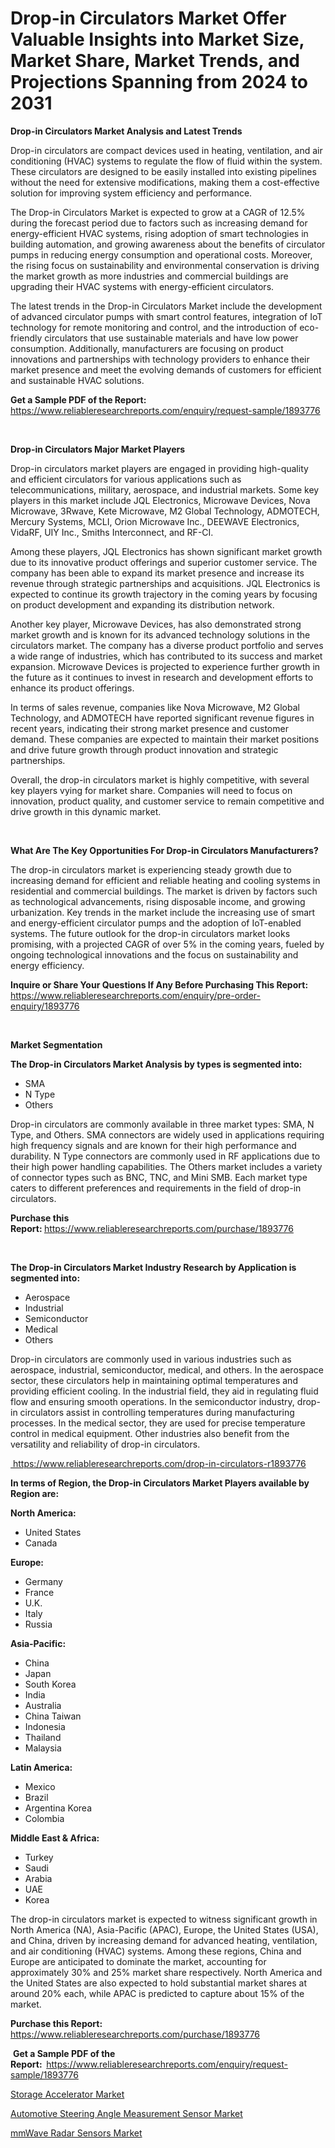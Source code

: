 <p><h1>Drop-in Circulators Market Offer Valuable Insights into Market Size, Market Share, Market Trends, and Projections Spanning from 2024 to 2031</h1></p><p><strong>Drop-in Circulators Market Analysis and Latest Trends</strong></p>
<p><p>Drop-in circulators are compact devices used in heating, ventilation, and air conditioning (HVAC) systems to regulate the flow of fluid within the system. These circulators are designed to be easily installed into existing pipelines without the need for extensive modifications, making them a cost-effective solution for improving system efficiency and performance.</p><p>The Drop-in Circulators Market is expected to grow at a CAGR of 12.5% during the forecast period due to factors such as increasing demand for energy-efficient HVAC systems, rising adoption of smart technologies in building automation, and growing awareness about the benefits of circulator pumps in reducing energy consumption and operational costs. Moreover, the rising focus on sustainability and environmental conservation is driving the market growth as more industries and commercial buildings are upgrading their HVAC systems with energy-efficient circulators.</p><p>The latest trends in the Drop-in Circulators Market include the development of advanced circulator pumps with smart control features, integration of IoT technology for remote monitoring and control, and the introduction of eco-friendly circulators that use sustainable materials and have low power consumption. Additionally, manufacturers are focusing on product innovations and partnerships with technology providers to enhance their market presence and meet the evolving demands of customers for efficient and sustainable HVAC solutions.</p></p>
<p><strong>Get a Sample PDF of the Report:&nbsp;</strong> <a href="https://www.reliableresearchreports.com/enquiry/request-sample/1893776">https://www.reliableresearchreports.com/enquiry/request-sample/1893776</a></p>
<p>&nbsp;</p>
<p><strong>Drop-in Circulators Major Market Players</strong></p>
<p><p>Drop-in circulators market players are engaged in providing high-quality and efficient circulators for various applications such as telecommunications, military, aerospace, and industrial markets. Some key players in this market include JQL Electronics, Microwave Devices, Nova Microwave, 3Rwave, Kete Microwave, M2 Global Technology, ADMOTECH, Mercury Systems, MCLI, Orion Microwave Inc., DEEWAVE Electronics, VidaRF, UIY Inc., Smiths Interconnect, and RF-CI.</p><p>Among these players, JQL Electronics has shown significant market growth due to its innovative product offerings and superior customer service. The company has been able to expand its market presence and increase its revenue through strategic partnerships and acquisitions. JQL Electronics is expected to continue its growth trajectory in the coming years by focusing on product development and expanding its distribution network.</p><p>Another key player, Microwave Devices, has also demonstrated strong market growth and is known for its advanced technology solutions in the circulators market. The company has a diverse product portfolio and serves a wide range of industries, which has contributed to its success and market expansion. Microwave Devices is projected to experience further growth in the future as it continues to invest in research and development efforts to enhance its product offerings.</p><p>In terms of sales revenue, companies like Nova Microwave, M2 Global Technology, and ADMOTECH have reported significant revenue figures in recent years, indicating their strong market presence and customer demand. These companies are expected to maintain their market positions and drive future growth through product innovation and strategic partnerships.</p><p>Overall, the drop-in circulators market is highly competitive, with several key players vying for market share. Companies will need to focus on innovation, product quality, and customer service to remain competitive and drive growth in this dynamic market.</p></p>
<p>&nbsp;</p>
<p><strong>What Are The Key Opportunities For Drop-in Circulators Manufacturers?</strong></p>
<p><p>The drop-in circulators market is experiencing steady growth due to increasing demand for efficient and reliable heating and cooling systems in residential and commercial buildings. The market is driven by factors such as technological advancements, rising disposable income, and growing urbanization. Key trends in the market include the increasing use of smart and energy-efficient circulator pumps and the adoption of IoT-enabled systems. The future outlook for the drop-in circulators market looks promising, with a projected CAGR of over 5% in the coming years, fueled by ongoing technological innovations and the focus on sustainability and energy efficiency.</p></p>
<p><strong>Inquire or Share Your Questions If Any Before Purchasing This Report:</strong> <a href="https://www.reliableresearchreports.com/enquiry/pre-order-enquiry/1893776">https://www.reliableresearchreports.com/enquiry/pre-order-enquiry/1893776</a></p>
<p>&nbsp;</p>
<p><strong>Market Segmentation</strong></p>
<p><strong>The Drop-in Circulators Market Analysis by types is segmented into:</strong></p>
<p><ul><li>SMA</li><li>N Type</li><li>Others</li></ul></p>
<p><p>Drop-in circulators are commonly available in three market types: SMA, N Type, and Others. SMA connectors are widely used in applications requiring high frequency signals and are known for their high performance and durability. N Type connectors are commonly used in RF applications due to their high power handling capabilities. The Others market includes a variety of connector types such as BNC, TNC, and Mini SMB. Each market type caters to different preferences and requirements in the field of drop-in circulators.</p></p>
<p><strong>Purchase this Report:&nbsp;</strong><a href="https://www.reliableresearchreports.com/purchase/1893776">https://www.reliableresearchreports.com/purchase/1893776</a></p>
<p>&nbsp;</p>
<p><strong>The Drop-in Circulators Market Industry Research by Application is segmented into:</strong></p>
<p><ul><li>Aerospace</li><li>Industrial</li><li>Semiconductor</li><li>Medical</li><li>Others</li></ul></p>
<p><p>Drop-in circulators are commonly used in various industries such as aerospace, industrial, semiconductor, medical, and others. In the aerospace sector, these circulators help in maintaining optimal temperatures and providing efficient cooling. In the industrial field, they aid in regulating fluid flow and ensuring smooth operations. In the semiconductor industry, drop-in circulators assist in controlling temperatures during manufacturing processes. In the medical sector, they are used for precise temperature control in medical equipment. Other industries also benefit from the versatility and reliability of drop-in circulators.</p></p>
<p><a href="https://www.reliableresearchreports.com/drop-in-circulators-r1893776">&nbsp;https://www.reliableresearchreports.com/drop-in-circulators-r1893776</a></p>
<p><strong>In terms of Region, the Drop-in Circulators Market Players available by Region are:</strong></p>
<p>
    <p> <strong> North America: </strong>
        <ul>
            <li>United States</li>
            <li>Canada</li>
        </ul>
        </p> 
    <p> <strong> Europe: </strong>
        <ul>
            <li>Germany</li>
            <li>France</li>
            <li>U.K.</li>
            <li>Italy</li>
            <li>Russia</li>
        </ul>
        </p> 
    <p> <strong> Asia-Pacific: </strong>
        <ul>
            <li>China</li>
            <li>Japan</li>
            <li>South Korea</li>
            <li>India</li>
            <li>Australia</li>
            <li>China Taiwan</li>
            <li>Indonesia</li>
            <li>Thailand</li>
            <li>Malaysia</li>
        </ul>
        </p> 
    <p> <strong> Latin America: </strong>
        <ul>
            <li>Mexico</li>
            <li>Brazil</li>
            <li>Argentina Korea</li>
            <li>Colombia</li>
        </ul>
        </p> 
    <p> <strong> Middle East & Africa: </strong>
        <ul>
            <li>Turkey</li>
            <li>Saudi</li>
            <li>Arabia</li>
            <li>UAE</li>
            <li>Korea</li>
        </ul>
    </p>
    </p>
<p><p>The drop-in circulators market is expected to witness significant growth in North America (NA), Asia-Pacific (APAC), Europe, the United States (USA), and China, driven by increasing demand for advanced heating, ventilation, and air conditioning (HVAC) systems. Among these regions, China and Europe are anticipated to dominate the market, accounting for approximately 30% and 25% market share respectively. North America and the United States are also expected to hold substantial market shares at around 20% each, while APAC is predicted to capture about 15% of the market.</p></p>
<p><strong>Purchase this Report: </strong><a href="https://www.reliableresearchreports.com/purchase/1893776">https://www.reliableresearchreports.com/purchase/1893776</a></p>
<p>&nbsp;<strong>Get a Sample PDF of the Report:&nbsp;&nbsp;</strong><a href="https://www.reliableresearchreports.com/enquiry/request-sample/1893776">https://www.reliableresearchreports.com/enquiry/request-sample/1893776</a></p>
<p><strong></strong></p>
<p><p><a href="https://github.com/zkngisync/Market-Research-Report-List-1/blob/main/storage-accelerator-market.md">Storage Accelerator Market</a></p><p><a href="https://github.com/Sinjinluong3e0awx2m195k76/Market-Research-Report-List-3/blob/main/automotive-steering-angle-measurement-sensor-market.md">Automotive Steering Angle Measurement Sensor Market</a></p><p><a href="https://github.com/LitzyGulgowski2023/Market-Research-Report-List-1/blob/main/mmwave-radar-sensors-market.md">mmWave Radar Sensors Market</a></p></p>